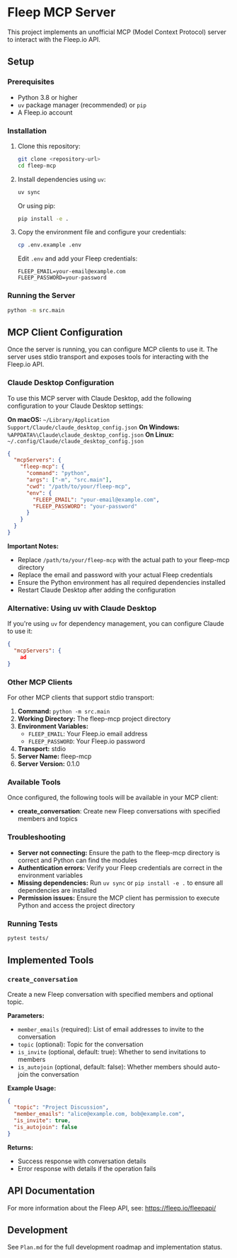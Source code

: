 # Fleep MCP Server

This project implements an unofficial MCP (Model Context Protocol) server to interact with the Fleep.io API.

## Setup

### Prerequisites

- Python 3.8 or higher
- `uv` package manager (recommended) or `pip`
- A Fleep.io account

### Installation

1. Clone this repository:
   ```bash
   git clone <repository-url>
   cd fleep-mcp
   ```

2. Install dependencies using `uv`:
   ```bash
   uv sync
   ```

   Or using pip:
   ```bash
   pip install -e .
   ```

3. Copy the environment file and configure your credentials:
   ```bash
   cp .env.example .env
   ```
   
   Edit `.env` and add your Fleep credentials:
   ```
   FLEEP_EMAIL=your-email@example.com
   FLEEP_PASSWORD=your-password
   ```

### Running the Server

```bash
python -m src.main
```

## MCP Client Configuration

Once the server is running, you can configure MCP clients to use it. The server uses stdio transport and exposes tools for interacting with the Fleep.io API.

### Claude Desktop Configuration

To use this MCP server with Claude Desktop, add the following configuration to your Claude Desktop settings:

**On macOS:** `~/Library/Application Support/Claude/claude_desktop_config.json`
**On Windows:** `%APPDATA%\Claude\claude_desktop_config.json`
**On Linux:** `~/.config/Claude/claude_desktop_config.json`

```json
{
  "mcpServers": {
    "fleep-mcp": {
      "command": "python",
      "args": ["-m", "src.main"],
      "cwd": "/path/to/your/fleep-mcp",
      "env": {
        "FLEEP_EMAIL": "your-email@example.com",
        "FLEEP_PASSWORD": "your-password"
      }
    }
  }
}
```

**Important Notes:**
- Replace `/path/to/your/fleep-mcp` with the actual path to your fleep-mcp directory
- Replace the email and password with your actual Fleep credentials
- Ensure the Python environment has all required dependencies installed
- Restart Claude Desktop after adding the configuration

### Alternative: Using uv with Claude Desktop

If you're using `uv` for dependency management, you can configure Claude to use it:

```json
{
  "mcpServers": {
    ad
}
```

### Other MCP Clients

For other MCP clients that support stdio transport:

1. **Command:** `python -m src.main`
2. **Working Directory:** The fleep-mcp project directory
3. **Environment Variables:**
   - `FLEEP_EMAIL`: Your Fleep.io email address
   - `FLEEP_PASSWORD`: Your Fleep.io password
4. **Transport:** stdio
5. **Server Name:** fleep-mcp
6. **Server Version:** 0.1.0

### Available Tools

Once configured, the following tools will be available in your MCP client:

- **create_conversation**: Create new Fleep conversations with specified members and topics

### Troubleshooting

- **Server not connecting:** Ensure the path to the fleep-mcp directory is correct and Python can find the modules
- **Authentication errors:** Verify your Fleep credentials are correct in the environment variables
- **Missing dependencies:** Run `uv sync` or `pip install -e .` to ensure all dependencies are installed
- **Permission issues:** Ensure the MCP client has permission to execute Python and access the project directory

### Running Tests

```bash
pytest tests/
```

## Implemented Tools

### `create_conversation`

Create a new Fleep conversation with specified members and optional topic.

**Parameters:**
- `member_emails` (required): List of email addresses to invite to the conversation
- `topic` (optional): Topic for the conversation
- `is_invite` (optional, default: true): Whether to send invitations to members
- `is_autojoin` (optional, default: false): Whether members should auto-join the conversation

**Example Usage:**
```json
{
  "topic": "Project Discussion",
  "member_emails": "alice@example.com, bob@example.com",
  "is_invite": true,
  "is_autojoin": false
}
```

**Returns:**
- Success response with conversation details
- Error response with details if the operation fails

## API Documentation

For more information about the Fleep API, see: https://fleep.io/fleepapi/

## Development

See `Plan.md` for the full development roadmap and implementation status.
